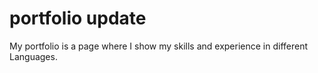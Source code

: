 # portfolio update


My portfolio is a page where I show my skills and experience in different Languages. 

